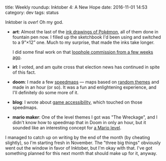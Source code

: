 title: Weekly roundup: Inktober 4: A New Hope
date: 2016-11-01 14:53
category: dev
tags: status

Inktober is _over_!  Oh my god.

- **art**: Almost the last of the [ink drawings of Pokémon](https://lexyeevee.tumblr.com/tagged/daily-pok%C3%A9mon), all of them done in fountain pen now.  I filled up the sketchbook I'd been using and switched to a 9”×12” one.  Much to my surprise, that made the inks take longer.

    I did some final work on that [loophole commission from a few weeks ago]({filename}/dev/2016-10-02-weekly-roundup-addled.markdown).

- **irl**: I voted, and am quite cross that election news has continued in spite of this fact.

- **doom**: I made a few [speedmaps](https://twitter.com/eevee/status/791040513197559808) — maps based on [random themes](http://www.jmickle.com/genrerator/maptheme.html) and made in an hour (or so).  It was a fun and enlightening experience, and I'll definitely do some more of it.

- **blog**: I wrote about [game accessibility](2016-10-29-accessible-games.markdown), which touched on those speedmaps.

- **mario maker**: One of the level themes I got was "The Wreckage", and I didn't know how to speedmap that in Doom in only an hour, but it sounded like an interesting concept for [a Mario level]({filename}/dev/2016-11-01-mario-maker-the-wreck.markdown).

I managed to catch up on writing by the end of the month (by cheating slightly), so I'm starting fresh in November.  The "three big things" obviously went out the window in favor of Inktober, but I'm okay with that.  I've got something planned for this next month that should make up for it, anyway.
